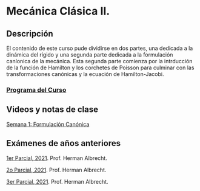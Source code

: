 # Mecánica Clásica II.

## Descripción

El contenido de este curso pude dividirse en dos partes, una dedicada a la dinámica del rígido y una segunda parte dedicada a la formulación caníonica de la mecánica. Esta segunda parte comienza por la intrducción de la función de Hamilton y los corchetes de Poisson para culminar con las transformaciones canónicas y la ecuación de Hamilton-Jacobi.


### [Programa del Curso](Notas/FS-4212_MECANICA_CLASICA_II.pdf)


## Videos y notas de clase

[Semana 1: Formulación Canónica](https://www.youtube.com/watch?v=ZZL25LuZrGc)


## Exámenes de años anteriores

[1er Parcial, 2021](Examenes_Viejos/FS-4212-Parcial1.pdf). Prof. Herman Albrecht.

[2o Parcial, 2021](Examenes_Viejos/FS-4212-Parcial2.pdf). Prof. Herman Albrecht.

[3er Parcial, 2021](Examenes_Viejos/FS-4212-Parcial3.pdf). Prof. Herman Albrecht.





